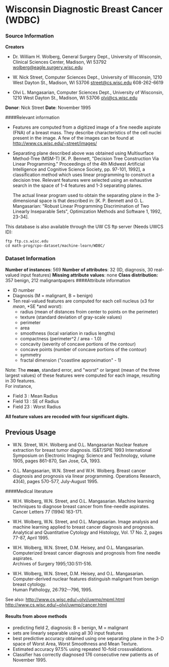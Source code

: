 # Wisconsin Diagnostic Breast Cancer (WDBC)
### Source Information

**Creators**

* Dr. William H. Wolberg, General Surgery Dept., University of
	Wisconsin,  Clinical Sciences Center, Madison, WI 53792
	wolberg@eagle.surgery.wisc.edu

* W. Nick Street, Computer Sciences Dept., University of
	Wisconsin, 1210 West Dayton St., Madison, WI 53706
	street@cs.wisc.edu  608-262-6619

* Olvi L. Mangasarian, Computer Sciences Dept., University of
	Wisconsin, 1210 West Dayton St., Madison, WI 53706
	olvi@cs.wisc.edu 

**Donor**: Nick Street
**Date**: November 1995

####Relevant information

* Features are computed from a digitized image of a fine needle
	aspirate (FNA) of a breast mass.  They describe
	characteristics of the cell nuclei present in the image.
	A few of the images can be found at
	http://www.cs.wisc.edu/~street/images/

* Separating plane described above was obtained using
	Multisurface Method-Tree (MSM-T) [K. P. Bennett, "Decision Tree
	Construction Via Linear Programming." Proceedings of the 4th
	Midwest Artificial Intelligence and Cognitive Science Society,
	pp. 97-101, 1992], a classification method which uses linear
	programming to construct a decision tree.  Relevant features
	were selected using an exhaustive search in the space of 1-4
	features and 1-3 separating planes.

	The actual linear program used to obtain the separating plane
	in the 3-dimensional space is that described in:
	[K. P. Bennett and O. L. Mangasarian: "Robust Linear
	Programming Discrimination of Two Linearly Inseparable Sets",
	Optimization Methods and Software 1, 1992, 23-34].


This database is also available through the UW CS ftp server (Needs UWCS lD):

	ftp ftp.cs.wisc.edu
	cd math-prog/cpo-dataset/machine-learn/WDBC/

### Dataset Information
**Number of instances**: 569 
**Number of attributes**: 32 (ID, diagnosis, 30 real-valued input features)
**Missing attribute values**: none
**Class distribution:** 357 benign, 212 malignantpapers 
####Attribute information


* ID number
* Diagnosis (M = malignant, B = benign)
* Ten real-valued features are computed for each cell nucleus (x3 for *mean*, *SE *and *worst*):
	*  radius (mean of distances froim center to points on the perimeter)
	* texture (standard deviation of gray-scale values)
	*  perimeter
	* area
	* smoothness (local variation in radius lengths)
	* compactness (perimeter^2 / area - 1.0)
	* concavity (severity of concave portions of the contour)
	* concave points (number of concave portions of the contour)
	* symmetry 
	* fractal dimension ("coastline approximation" - 1)

Note: The **mean**, standard error, and "worst" or largest (mean of the three
largest values) of these features were computed for each image,
resulting in 30 features.  
For instance, 

* Field 3  : Mean Radius
* Field 13 : SE of Radius
* Field 23  : Worst Radius

**All feature values are recoded with four significant digits.**

## Previous Usage

*	W.N. Street, W.H. Wolberg and O.L. Mangasarian 
	Nuclear feature extraction for breast tumor diagnosis.
	IS&T/SPIE 1993 International Symposium on Electronic Imaging: Science
	and Technology, volume 1905, pages 861-870, San Jose, CA, 1993.

*	O.L. Mangasarian, W.N. Street and W.H. Wolberg. 
	Breast cancer diagnosis and prognosis via linear programming. 
	Operations Research, 43(4), pages 570-577, July-August 1995.

####Medical literature

*	W.H. Wolberg, W.N. Street, and O.L. Mangasarian. 
	Machine learning techniques to diagnose breast cancer from
	fine-needle aspirates.  
	Cancer Letters 77 (1994) 163-171.

*	W.H. Wolberg, W.N. Street, and O.L. Mangasarian. 
	Image analysis and machine learning applied to breast cancer
	diagnosis and prognosis.  
	Analytical and Quantitative Cytology and Histology, Vol. 17
	No. 2, pages 77-87, April 1995. 

*	W.H. Wolberg, W.N. Street, D.M. Heisey, and O.L. Mangasarian. 
	Computerized breast cancer diagnosis and prognosis from fine
	needle aspirates.  
	Archives of Surgery 1995;130:511-516.

*	W.H. Wolberg, W.N. Street, D.M. Heisey, and O.L. Mangasarian. 
	Computer-derived nuclear features distinguish malignant from
	benign breast cytology.  
	Human Pathology, 26:792--796, 1995.

See also:
	http://www.cs.wisc.edu/~olvi/uwmp/mpml.html
	http://www.cs.wisc.edu/~olvi/uwmp/cancer.html

#### Results from above methods

* predicting field 2, diagnosis: B = benign, M = malignant
* sets are linearly separable using all 30 input features
* best predictive accuracy obtained using one separating plane
		in the 3-D space of Worst Area, Worst Smoothness and
		Mean Texture.  
* Estimated accuracy 97.5% using repeated
		10-fold crossvalidations.  
* Classifier has correctly
		diagnosed 176 consecutive new patients as of November
		1995. 
